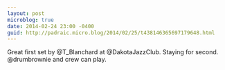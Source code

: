 ```yaml
---
layout: post
microblog: true
date: 2014-02-24 23:00 -0400
guid: http://padraic.micro.blog/2014/02/25/t438146365697179648.html
---
```

Great first set by @T_Blanchard at @DakotaJazzClub. Staying for second. @drumbrownie and crew can play.
